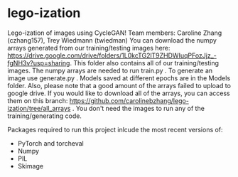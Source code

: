 # lego-ization
Lego-ization of images using CycleGAN!
Team members: Caroline Zhang (czhang157), Trey Wiedmann (twiedman)
You can download the numpy arrays generated from our training/testing images here: https://drive.google.com/drive/folders/1L0kcTG2lT9ZHDWIuqPFozJjz_-fgNH3v?usp=sharing. This folder also contains all of our training/testing images. The numpy arrays are needed to run train.py . To generate an image use generate.py . Models saved at different epochs are in the Models folder.
Also, please note that a good amount of the arrays failed to upload to google drive. If you would like to download all of the arrays, you can access them on this branch: https://github.com/carolinebzhang/lego-ization/tree/all_arrays . You don't need the images to run any of the training/generating code. 

Packages required to run this project inlcude the most recent versions of:
- PyTorch and torcheval
- Numpy
- PIL
- Skimage
